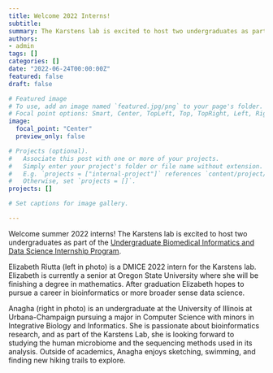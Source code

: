 ```yaml
---
title: Welcome 2022 Interns!
subtitle: 
summary: The Karstens lab is excited to host two undergraduates as part of the Undergraduate Biomedical Informatics...
authors:
- admin
tags: []
categories: []
date: "2022-06-24T00:00:00Z"
featured: false
draft: false

# Featured image
# To use, add an image named `featured.jpg/png` to your page's folder.
# Focal point options: Smart, Center, TopLeft, Top, TopRight, Left, Right, BottomLeft, Bottom, BottomRight
image:
  focal_point: "Center"
  preview_only: false

# Projects (optional).
#   Associate this post with one or more of your projects.
#   Simply enter your project's folder or file name without extension.
#   E.g. `projects = ["internal-project"]` references `content/project/deep-learning/index.md`.
#   Otherwise, set `projects = []`.
projects: []

# Set captions for image gallery.

---
```


Welcome summer 2022 interns! The Karstens lab is excited to host two undergraduates as part of the [Undergraduate Biomedical Informatics and Data Science Internship Program](https://www.ohsu.edu/school-of-medicine/medical-informatics-and-clinical-epidemiology/high-school-and-college
).

Elizabeth Riutta (left in photo) is a DMICE 2022 intern for the Karstens lab. Elizabeth is currently a senior at Oregon State University where she will be finishing a degree in mathematics. After graduation Elizabeth hopes to pursue a career in bioinformatics or more broader sense data science.

Anagha (right in photo) is an undergraduate at the University of Illinois at Urbana-Champaign pursuing a major in Computer Science with minors in Integrative Biology and Informatics. She is passionate about bioinformatics research, and as part of the Karstens Lab, she is looking forward to studying the human microbiome and the sequencing methods used in its analysis. Outside of academics, Anagha enjoys sketching, swimming, and finding new hiking trails to explore.

